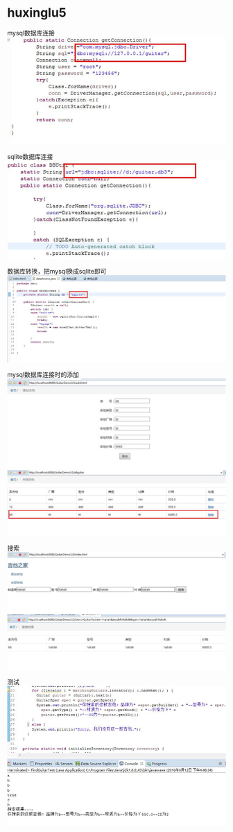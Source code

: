 # huxinglu5
mysql数据库连接
![images](https://raw.githubusercontent.com/lululu1995/huxinglu5/master/image/mysql%E6%95%B0%E6%8D%AE%E5%BA%93.jpg)

sqlite数据库连接
![images](https://raw.githubusercontent.com/lululu1995/huxinglu5/master/image/sqlite%E6%95%B0%E6%8D%AE%E5%BA%93.jpg)

数据库转换，把mysql换成sqlite即可
![images](https://raw.githubusercontent.com/lululu1995/huxinglu5/master/image/%E6%9B%B4%E6%94%B9%E6%95%B0%E6%8D%AE%E5%BA%93.jpg)

mysql数据库连接时的添加
![images](https://github.com/lululu1995/huxinglu5/blob/master/image/%E6%8D%A2mysql%E6%B7%BB%E5%8A%A01.jpg)
![images](https://github.com/lululu1995/huxinglu5/blob/master/image/%E6%8D%A2mysql%E5%90%8E%E7%9A%84%E6%B7%BB%E5%8A%A0.jpg)

搜索
![images](https://raw.githubusercontent.com/lululu1995/huxinglu5/master/image/%E6%90%9C%E7%B4%A21.jpg)
![images](https://raw.githubusercontent.com/lululu1995/huxinglu5/master/image/%E6%90%9C%E7%B4%A22.jpg)

测试
![images](https://raw.githubusercontent.com/lululu1995/huxinglu5/master/image/%E6%B5%8B%E8%AF%95%E5%9B%BE.jpg)
